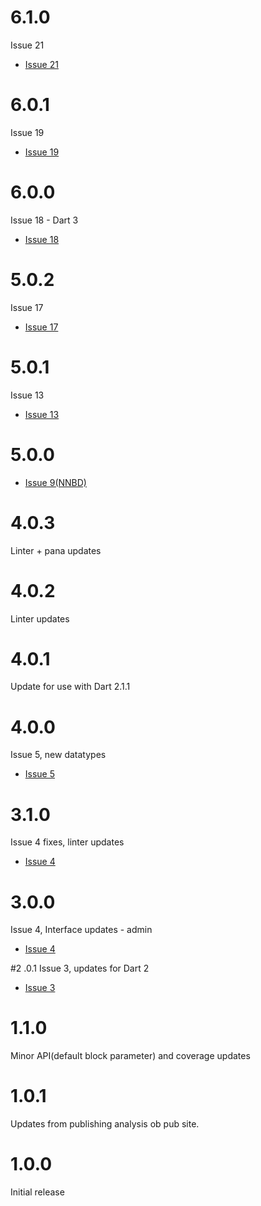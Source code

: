 # 6.1.0
Issue 21
- [Issue 21](https://github.com/shamblett/ethereum/issues21)

# 6.0.1
Issue 19
- [Issue 19](https://github.com/shamblett/ethereum/issues/19)

# 6.0.0
Issue 18 - Dart 3
- [Issue 18](https://github.com/shamblett/ethereum/issues/18)

# 5.0.2
Issue 17
- [Issue 17](https://github.com/shamblett/ethereum/issues/14)

# 5.0.1
Issue 13
- [Issue 13](https://github.com/shamblett/ethereum/issues/13)

# 5.0.0
- [Issue 9(NNBD)](https://github.com/shamblett/ethereum/issues/9)

# 4.0.3
Linter + pana updates

# 4.0.2
Linter updates

# 4.0.1
Update for use with Dart 2.1.1

# 4.0.0
Issue 5, new datatypes
- [Issue 5](https://github.com/shamblett/ethereum/issues/5)

# 3.1.0
Issue 4 fixes, linter updates
- [Issue 4](https://github.com/shamblett/ethereum/issues/4)

# 3.0.0
Issue 4, Interface updates - admin
- [Issue 4](https://github.com/shamblett/ethereum/issues/4)

#2 .0.1
Issue 3, updates for Dart 2
- [Issue 3](https://github.com/shamblett/ethereum/issues/3)

# 1.1.0
Minor API(default block parameter) and coverage updates

# 1.0.1
Updates from publishing analysis ob pub site.

# 1.0.0
Initial release